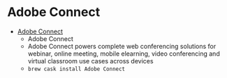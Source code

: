 # Adobe Connect
- [Adobe Connect](https://www.adobe.com/products/adobeconnect.html)
  -  Adobe Connect
  - Adobe Connect powers complete web conferencing solutions for webinar, online meeting, mobile elearning, video conferencing and virtual classroom use cases across devices
  - `brew cask install Adobe Connect`
